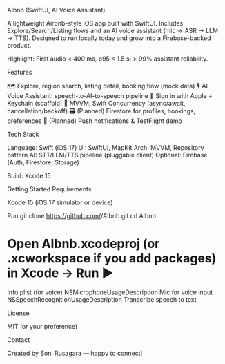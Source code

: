 AIbnb (SwiftUI, AI Voice Assistant)

A lightweight Airbnb-style iOS app built with SwiftUI. Includes Explore/Search/Listing flows and an AI voice assistant (mic → ASR → LLM → TTS). Designed to run locally today and grow into a Firebase-backed product.

Highlight: First audio < 400 ms, p95 < 1.5 s; > 99% assistant reliability.

Features

🗺️ Explore, region search, listing detail, booking flow (mock data)
🎙️ AI Voice Assistant: speech-to-AI-to-speech pipeline
🔐 Sign in with Apple + Keychain (scaffold)
🧩 MVVM, Swift Concurrency (async/await, cancellation/backoff)
🗃️ (Planned) Firestore for profiles, bookings, preferences
🔔 (Planned) Push notifications & TestFlight demo

Tech Stack

Language: Swift (iOS 17)
UI: SwiftUI, MapKit
Arch: MVVM, Repository pattern
AI: STT/LLM/TTS pipeline (pluggable client)
Optional: Firebase (Auth, Firestore, Storage)

Build: Xcode 15

Getting Started
Requirements

Xcode 15 (iOS 17 simulator or device)

Run
git clone https://github.com/<your-username>/AIbnb.git
cd AIbnb
# Open AIbnb.xcodeproj (or .xcworkspace if you add packages) in Xcode → Run ▶

Info.plist (for voice)
<key>NSMicrophoneUsageDescription</key>
<string>Mic for voice input</string>
<key>NSSpeechRecognitionUsageDescription</key>
<string>Transcribe speech to text</string>

License

MIT (or your preference)

Contact

Created by Soni Rusagara — happy to connect!
